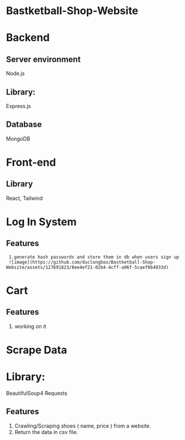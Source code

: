 # Bastketball-Shop-Website

# Backend
## Server environment 
Node.js

## Library:
Express.js

## Database
MongoDB

# Front-end
## Library
React, Tailwind

# Log In System
## Features
     1.generate hash passwords and store them in db when users sign up
     ![image](https://github.com/duclongbox/Bastketball-Shop-Website/assets/127691823/8ee4ef21-02b4-4cff-a06f-5caef864933d)
     

# Cart 
## Features
  1. working on it



# Scrape Data
# Library:
BeautifulSoup4
Requests
## Features
  1. Crawling/Scraping shoes ( name, price ) from a website.
  2. Return the data in csv file. 
